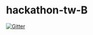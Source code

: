 # hackathon-tw-B

[![Gitter](https://badges.gitter.im/hackathon-tw-B/community.svg)](https://gitter.im/hackathon-tw-B/community?utm_source=badge&utm_medium=badge&utm_campaign=pr-badge&utm_content=badge)